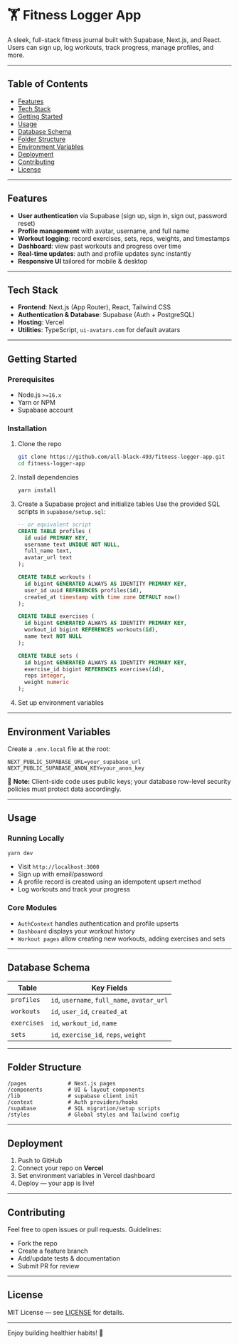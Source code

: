 # 🏋️ Fitness Logger App

A sleek, full-stack fitness journal built with Supabase, Next.js, and React. Users can sign up, log workouts, track progress, manage profiles, and more.

---

## Table of Contents

* [Features](#features)
* [Tech Stack](#tech-stack)
* [Getting Started](#getting-started)
* [Usage](#usage)
* [Database Schema](#database-schema)
* [Folder Structure](#folder-structure)
* [Environment Variables](#environment-variables)
* [Deployment](#deployment)
* [Contributing](#contributing)
* [License](#license)

---

## Features

* **User authentication** via Supabase (sign up, sign in, sign out, password reset)
* **Profile management** with avatar, username, and full name
* **Workout logging**: record exercises, sets, reps, weights, and timestamps
* **Dashboard**: view past workouts and progress over time
* **Real-time updates**: auth and profile updates sync instantly
* **Responsive UI** tailored for mobile & desktop

---

## Tech Stack

* **Frontend**: Next.js (App Router), React, Tailwind CSS
* **Authentication & Database**: Supabase (Auth + PostgreSQL)
* **Hosting**: Vercel
* **Utilities**: TypeScript, `ui-avatars.com` for default avatars

---

## Getting Started

### Prerequisites

* Node.js `>=16.x`
* Yarn or NPM
* Supabase account

### Installation

1. Clone the repo

   ```bash
   git clone https://github.com/all-black-493/fitness-logger-app.git
   cd fitness-logger-app
   ```
2. Install dependencies

   ```bash
   yarn install
   ```
3. Create a Supabase project and initialize tables
   Use the provided SQL scripts in `supabase/setup.sql`:

   ```sql
   -- or equivalent script
   CREATE TABLE profiles (
     id uuid PRIMARY KEY,
     username text UNIQUE NOT NULL,
     full_name text,
     avatar_url text
   );

   CREATE TABLE workouts (
     id bigint GENERATED ALWAYS AS IDENTITY PRIMARY KEY,
     user_id uuid REFERENCES profiles(id),
     created_at timestamp with time zone DEFAULT now()
   );

   CREATE TABLE exercises (
     id bigint GENERATED ALWAYS AS IDENTITY PRIMARY KEY,
     workout_id bigint REFERENCES workouts(id),
     name text NOT NULL
   );

   CREATE TABLE sets (
     id bigint GENERATED ALWAYS AS IDENTITY PRIMARY KEY,
     exercise_id bigint REFERENCES exercises(id),
     reps integer,
     weight numeric
   );
   ```
4. Set up environment variables

---

## Environment Variables

Create a `.env.local` file at the root:

```dotenv
NEXT_PUBLIC_SUPABASE_URL=your_supabase_url
NEXT_PUBLIC_SUPABASE_ANON_KEY=your_anon_key
```

📌 **Note:** Client-side code uses public keys; your database row-level security policies must protect data accordingly.

---

## Usage

### Running Locally

```bash
yarn dev
```

* Visit `http://localhost:3000`
* Sign up with email/password
* A profile record is created using an idempotent upsert method
* Log workouts and track your progress

### Core Modules

* `AuthContext` handles authentication and profile upserts
* `Dashboard` displays your workout history
* `Workout pages` allow creating new workouts, adding exercises and sets

---

## Database Schema

| Table       | Key Fields                                  |
| ----------- | ------------------------------------------- |
| `profiles`  | `id`, `username`, `full_name`, `avatar_url` |
| `workouts`  | `id`, `user_id`, `created_at`               |
| `exercises` | `id`, `workout_id`, `name`                  |
| `sets`      | `id`, `exercise_id`, `reps`, `weight`       |

---

## Folder Structure

```
/pages             # Next.js pages
/components        # UI & layout components
/lib               # supabase client init
/context           # Auth providers/hooks
/supabase          # SQL migration/setup scripts
/styles            # Global styles and Tailwind config
```

---

## Deployment

1. Push to GitHub
2. Connect your repo on **Vercel**
3. Set environment variables in Vercel dashboard
4. Deploy — your app is live!

---

## Contributing

Feel free to open issues or pull requests. Guidelines:

* Fork the repo
* Create a feature branch
* Add/update tests & documentation
* Submit PR for review

---

## License

MIT License — see [LICENSE](LICENSE) for details.

---

Enjoy building healthier habits! 💪

